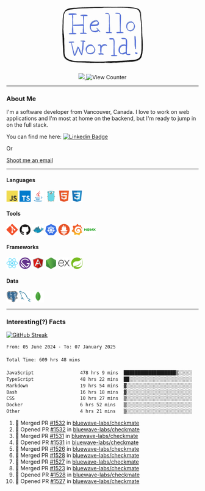 <div align="center">
    <img src="./img/hello_world.webp" height="200px" width="">
    <div>
        <a href="https://www.linkedin.com/in/ajhollid">
            <img src="https://img.shields.io/badge/LinkedIn-blue"/>
        </a>
        <img src="https://komarev.com/ghpvc/?username=ajhollid&color=yellow" alt="View Counter">
    </div>
</div>

---

### About Me

I'm a software developer from Vancouver, Canada. I love to work on web applications and I'm most at home on the backend, but I'm ready to jump in on the full stack.

You can find me here: [![Linkedin Badge](https://img.shields.io/badge/-ajhollid-blue?style=flat&logo=Linkedin&logoColor=white)](https://www.linkedin.com/in/ajhollid)

Or

[Shoot me an email](mailto:ajhollid@gmail.com)

---

#### Languages

<div>
    <img src="./img/devicons/javascript-original.svg" width=30 height=30 alt="JavaScript">
    <img src="/img/devicons/typescript-original.svg" width=30 height=30 alt="TypeScript">
    <img src="./img/devicons/java-original.svg" width=30 height=30 alt="Java">
    <img src="./img/devicons/go-original.svg" width=30 height=30 alt="Golang">
    <img src="./img/devicons/html5-original.svg" width=30 height=30 alt="HTML 5">
    <img src="./img/devicons/css3-original.svg" width=30 height=30 alt="CSS 3">
</div>

#### Tools

<div>
    <img src="./img/devicons/git-original.svg" width=30 height=30 alt="Git">
    <img src="./img/devicons/github-original.svg" width=30 height=30 alt="Github">
    <img src="./img/devicons/docker-original.svg" width=30 
    height=30 alt="Docker">
    <img src="./img/devicons/kubernetes-original.svg" width=30 height=30 alt="K8">
    <img src="./img/devicons/prometheus-original.svg" width=30 height=30 alt="Prometheus">
    <img src="./img/devicons/grafana-original.svg" width=30 height=30 alt="Grafana">
    <img src="./img/devicons/nginx-original.svg" width=30 height=30 alt="Nginx">
</div>

#### Frameworks

<div>
    <img src="./img/devicons/react-original.svg" width=30 height=30 alt="React">
    <img src="./img/devicons/gatsby-original.svg" width=30 height=30 alt="Gatsby">
    <img src="./img/devicons/angularjs-original.svg" width=30 height=30 alt="AngularJS">
    <img src="./img/devicons/nodejs-original.svg" width=30 height=30 alt="NodeJS">
    <img src="./img/devicons/express-original.svg" width=30 height=30 alt="Express">
    <img src="./img/devicons/spring-original.svg" width=30 height=30 alt="Spring">
</div>

#### Data

<div>
    <img src="./img/devicons/postgresql-original.svg" width=30 height=30 alt="Postgresql">
    <img src="./img/devicons/mysql-original.svg" width=30 height=30 alt="Mysql">
    <img src="./img/devicons/mongodb-original.svg" width=30 height=30 alt="MongoDB">
</div>

---

### Interesting(?) Facts

[![GitHub Streak](http://github-readme-streak-stats.herokuapp.com?user=ajhollid)](https://git.io/streak-stats)

 <!--START_SECTION:waka-->

```txt
From: 05 June 2024 - To: 07 January 2025

Total Time: 609 hrs 48 mins

JavaScript                 478 hrs 9 mins  ███████████████████▒░░░░░   77.85 %
TypeScript                 48 hrs 22 mins  ██░░░░░░░░░░░░░░░░░░░░░░░   07.88 %
Markdown                   19 hrs 54 mins  ▓░░░░░░░░░░░░░░░░░░░░░░░░   03.24 %
Bash                       16 hrs 18 mins  ▓░░░░░░░░░░░░░░░░░░░░░░░░   02.66 %
CSS                        10 hrs 27 mins  ▒░░░░░░░░░░░░░░░░░░░░░░░░   01.70 %
Docker                     6 hrs 52 mins   ▒░░░░░░░░░░░░░░░░░░░░░░░░   01.12 %
Other                      4 hrs 21 mins   ▒░░░░░░░░░░░░░░░░░░░░░░░░   00.71 %
```

<!--END_SECTION:waka-->


<!--START_SECTION:activity-->
1. 🎉 Merged PR [#1532](https://github.com/bluewave-labs/checkmate/pull/1532) in [bluewave-labs/checkmate](https://github.com/bluewave-labs/checkmate)
2. 💪 Opened PR [#1532](https://github.com/bluewave-labs/checkmate/pull/1532) in [bluewave-labs/checkmate](https://github.com/bluewave-labs/checkmate)
3. 🎉 Merged PR [#1531](https://github.com/bluewave-labs/checkmate/pull/1531) in [bluewave-labs/checkmate](https://github.com/bluewave-labs/checkmate)
4. 💪 Opened PR [#1531](https://github.com/bluewave-labs/checkmate/pull/1531) in [bluewave-labs/checkmate](https://github.com/bluewave-labs/checkmate)
5. 🎉 Merged PR [#1526](https://github.com/bluewave-labs/checkmate/pull/1526) in [bluewave-labs/checkmate](https://github.com/bluewave-labs/checkmate)
6. 🎉 Merged PR [#1528](https://github.com/bluewave-labs/checkmate/pull/1528) in [bluewave-labs/checkmate](https://github.com/bluewave-labs/checkmate)
7. 🎉 Merged PR [#1527](https://github.com/bluewave-labs/checkmate/pull/1527) in [bluewave-labs/checkmate](https://github.com/bluewave-labs/checkmate)
8. 🎉 Merged PR [#1523](https://github.com/bluewave-labs/checkmate/pull/1523) in [bluewave-labs/checkmate](https://github.com/bluewave-labs/checkmate)
9. 💪 Opened PR [#1528](https://github.com/bluewave-labs/checkmate/pull/1528) in [bluewave-labs/checkmate](https://github.com/bluewave-labs/checkmate)
10. 💪 Opened PR [#1527](https://github.com/bluewave-labs/checkmate/pull/1527) in [bluewave-labs/checkmate](https://github.com/bluewave-labs/checkmate)
<!--END_SECTION:activity-->
